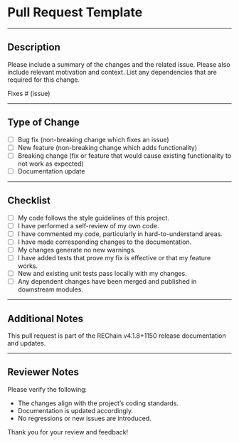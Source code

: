 # Pull Request Template

---

## Description

Please include a summary of the changes and the related issue. Please also include relevant motivation and context. List any dependencies that are required for this change.

Fixes # (issue)

---

## Type of Change

- [ ] Bug fix (non-breaking change which fixes an issue)
- [ ] New feature (non-breaking change which adds functionality)
- [ ] Breaking change (fix or feature that would cause existing functionality to not work as expected)
- [ ] Documentation update

---

## Checklist

- [ ] My code follows the style guidelines of this project.
- [ ] I have performed a self-review of my own code.
- [ ] I have commented my code, particularly in hard-to-understand areas.
- [ ] I have made corresponding changes to the documentation.
- [ ] My changes generate no new warnings.
- [ ] I have added tests that prove my fix is effective or that my feature works.
- [ ] New and existing unit tests pass locally with my changes.
- [ ] Any dependent changes have been merged and published in downstream modules.

---

## Additional Notes

This pull request is part of the REChain v4.1.8+1150 release documentation and updates.

---

## Reviewer Notes

Please verify the following:

- The changes align with the project’s coding standards.
- Documentation is updated accordingly.
- No regressions or new issues are introduced.

Thank you for your review and feedback!
